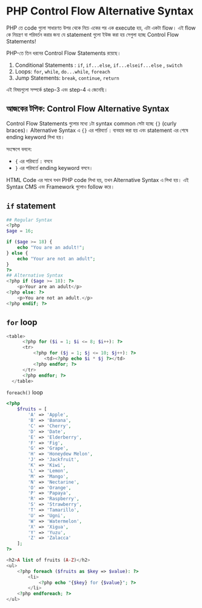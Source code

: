 # PHP Control Flow Alternative Syntax

PHP তে code গুলো সাধারণত উপর থেকে নিচে একের পর এক execute হয়, এটা একটা flow। এই flow কে নিয়ন্ত্রণ বা পরিবর্তন করার জন্য যে statement গুলো ইউজ করা হয় সেগুলা হচ্ছে Control Flow Statements!

PHP-তে তিন ধরনের Control Flow Statements রয়েছে।

1. Conditional Statements : `if`, `if...else`, `if...elseif...else` , `switch`
2. Loops: `for`, `while`, `do...while`, `foreach`
3. Jump Statements: `break`, `continue`, `return`

এই বিষয়গুলো সম্পর্কে step-3 এবং step-4 এ জেনেছি।

## আজকের টপিক: Control Flow Alternative Syntax

Control Flow Statements গুলোর মধ্যে ১টা syntax common সেটা হচ্ছে `{}` (curly braces)। Alternative Syntax এ `{}` এর পরিবর্তে `:` ব্যবহার করা হয় এবং statement এর শেষে ending keyword লিখা হয়।

সংক্ষেপে বললে:

- `{` এর পরিবর্তে `:` বসবে
- `}` এর পরিবর্তে ending keyword বসবে।

HTML Code এর সাথে যখন PHP code লিখা হয়, তখন Alternative Syntax এ লিখা হয়। এই Syntax CMS এবং Framework গুলোও follow করে।

## `if` statement

```php
## Regular Syntax
<?php
$age = 16;

if ($age >= 18) {
	echo "You are an adult!";
} else {
	echo "Your are not an adult";
}
?>
## Alternative Syntax
<?php if ($age >= 18): ?>
    <p>Your are an adult</p>
<?php else: ?>
    <p>You are not an adult.</p>
<?php endif; ?>
```
## `for` loop

```php
<table>
      <?php for ($i = 1; $i <= 8; $i++): ?>
      <tr>
          <?php for ($j = 1; $j <= 10; $j++): ?>
              <td><?php echo $i * $j ?></td>
          <?php endfor; ?>
      </tr>
      <?php endfor; ?>
  </table>
```

`foreach()` loop

```php
<?php
    $fruits = [
        'A' => 'Apple',
        'B' => 'Banana',
        'C' => 'Cherry',
        'D' => 'Date',
        'E' => 'Elderberry',
        'F' => 'Fig',
        'G' => 'Grape',
        'H' => 'Honeydew Melon',
        'J' => 'Jackfruit',
        'K' => 'Kiwi',
        'L' => 'Lemon',
        'M' => 'Mango',
        'N' => 'Nectarine',
        'O' => 'Orange',
        'P' => 'Papaya', 
        'R' => 'Raspberry',
        'S' => 'Strawberry',
        'T' => 'Tamarillo',
        'U' => 'Ugni',
        'W' => 'Watermelon',
        'X' => 'Xigua',
        'Y' => 'Yuzu',
        'Z' => 'Zalacca'
    ];
?>

<h2>A list of fruits (A-Z)</h2>
<ul>
    <?php foreach ($fruits as $key => $value): ?>
        <li>
            <?php echo "{$key} for {$value}"; ?>
        </li>
    <?php endforeach; ?>
</ul>
```